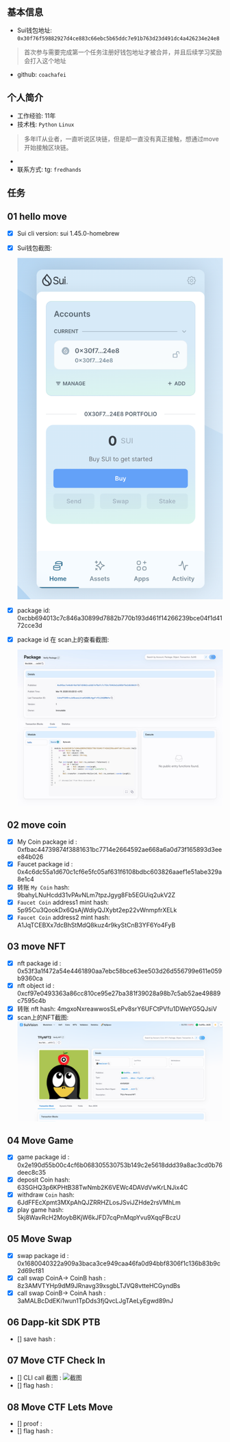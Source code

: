 ## 基本信息
- Sui钱包地址: `0x30f76f59882927d4ce883c66ebc5b65ddc7e91b763d23d491dc4a426234e24e8`
> 首次参与需要完成第一个任务注册好钱包地址才被合并，并且后续学习奖励会打入这个地址
- github: `coachafei`

## 个人简介
- 工作经验: 11年
- 技术栈: `Python` `Linux`
> 多年IT从业者，一直听说区块链，但是却一直没有真正接触，想通过move开始接触区块链。 
- 
- 联系方式: tg: `fredhands` 

## 任务

##   01 hello move  
- [x] Sui cli version: sui 1.45.0-homebrew
- [x] Sui钱包截图: 

    ![Sui钱包截图](./images/wallet.jpg)
- [x] package id: 0xcbb694013c7c846a30899d7882b770b193d461f14266239bce04f1d4172cce3d
- [x] package id 在 scan上的查看截图:

    ![Scan截图](./images/package_id.jpg)

##   02 move coin
- [x] My Coin package id : 0xfbac44739874f3881631bc7714e2664592ae668a6a0d73f165893d3eee84b026
- [x] Faucet package id : 0x4c6dc55a1d670c1cf6e5fc05af631f6108bdbc603826aaef1e51abe329a8e1c4
- [x] 转账 `My Coin` hash: 9bahyLNuHcdd31vPAvNLm7tpzJgyg8Fb5EGUiq2ukV2Z
- [x] `Faucet Coin` address1 mint hash: 5p95Cu3QookDx6QsAjWdiyQJXybt2ep22vWnmpfrXELk
- [x] `Faucet Coin` address2 mint hash: A1JqTCEBXx7dcBhStMdQ8kuz4r9kyStCnB3YF6Yo4FyB

##   03 move NFT
- [x] nft package id : 0x53f3a1f472a54e4461890aa7ebc58bce63ee503d26d556799e611e059b9360ca
- [x] nft object id : 0xcf97e0493363a86cc810ce95e27ba381f39028a98b7c5ab52ae49889c7595c4b
- [x] 转账 nft  hash: 4mgxoNxreawwosSLePv8srY6UFCtPVfu1DWeYG5QJsiV
- [x] scan上的NFT截图:![Scan截图](./images/transfer_nft.png)

##   04 Move Game
- [x] game package id : 0x2e190d55b00c4cf6b068305530753b149c2e5618ddd39a8ac3cd0b76deec8c35
- [x] deposit Coin hash: 63SGHQ3p6KPHtB38TwNmb2K6VEWc4DAVdVwKrLNJix4C
- [x] withdraw `Coin` hash: 6JdFFEcXpmt3MXpAhQJZRRHZLosJSviJZHde2rsVMhLm
- [x] play game hash: 5kj8WavRcH2MoybBKjW6kJFD7cqPnMqpYvu9XqqFBczU

##   05 Move Swap
- [x] swap package id : 0x1680040322a909a3baca3ce949caa46fa0d94bbf8306f1c136b83b9c2d69cf81
- [x] call swap CoinA-> CoinB  hash : 8z3AMVTYHp9dM9JRnavg39xsgbLTJVQ8vtteHCGyndBs
- [x] call swap CoinB-> CoinA  hash : 3aMALBcDdEKi1wun1TpDds3fjQvcLJgTAeLyEgwd89nJ

##   06 Dapp-kit SDK PTB
- [] save hash :

##   07 Move CTF Check In
- [] CLI call 截图 : ![截图](./images/你的图片地址)
- [] flag hash :

##   08 Move CTF Lets Move
- [] proof : 
- [] flag hash :

